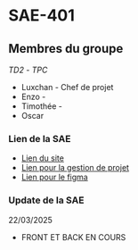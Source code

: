 # SAE-401

## Membres du groupe
_TD2_ - _TPC_

* Luxchan - Chef de projet
* Enzo - 
* Timothée - 
* Oscar 

### Lien de la SAE
* [Lien du site](https://anatanoooooooooo.github.io/SAE401T)
* [Lien pour la gestion de projet](https://docs.google.com/document/d/1yq73n3k2S7ZkVL3o0onS-7HZV3GBDi14siKk4bIMVpo/edit?usp=sharing)
* [Lien pour le figma](https://www.figma.com/design/l19bbzA2DafIB0htEvGu4w/Maquette-LOET-Auto-Ecole?node-id=0-1&t=9OHEUjKttR7XU7hg-1)

### Update de la SAE
22/03/2025

* FRONT ET BACK EN COURS
